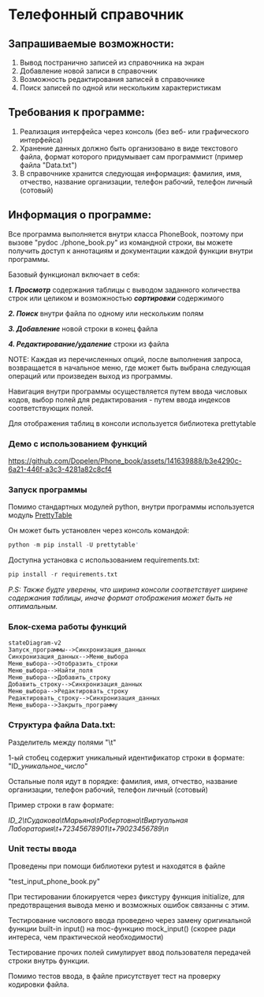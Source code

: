 # Телефонный справочник
## Запрашиваемые возможности:
1. Вывод постранично записей из справочника на экран
2. Добавление новой записи в справочник
3. Возможность редактирования записей в справочнике
4. Поиск записей по одной или нескольким характеристикам
## Требования к программе:
1. Реализация интерфейса через консоль (без веб- или графического интерфейса)
2. Хранение данных должно быть организовано в виде текстового файла, формат которого придумывает сам программист (пример файла "Data.txt")
3. В справочнике хранится следующая информация: фамилия, имя, отчество, название организации, телефон рабочий, телефон личный (сотовый)

## Информация о программе:
Все программа выполняется внутри класса PhoneBook, поэтому при вызове "pydoc ./phone_book.py" из командной строки, вы можете получить доступ к аннотациям и документации каждой функции внутри программы.

Базовый функционал включает в себя:

***1. Просмотр*** содержания таблицы с выводом заданного количества строк или целиком и возможностью ***сортировки*** содержимого

***2. Поиск*** внутри файла по одному или нескольким полям

***3. Добавление*** новой строки в конец файла

***4. Редактирование/удаление*** строки из файла

NOTE:
Каждая из перечисленных опций, после выполнения запроса, возвращается в начальное меню, где может быть выбрана следующая операций или произведен выход из программы.

Навигация внутри программы осуществляется путем ввода числовых кодов, выбор полей для редактирования - путем ввода индексов соответствующих полей.

Для отображения таблиц в консоли используется библиотека prettytable

### Демо с использованием функций


https://github.com/Dopelen/Phone_book/assets/141639888/b3e4290c-6a21-446f-a3c3-4281a82c8cf4


### Запуск программы
Помимо стандартных модулей python, внутри программы используется модуль [PrettyTable](https://pypi.org/project/prettytable/)

Он может быть установлен через консоль командой: 

```python
python -m pip install -U prettytable'
```

Доступна установка с использованием requirements.txt:
```python
pip install -r requirements.txt
```


*P.S: Также будте уверены, что ширина консоли соответствует ширине содержания таблицы, иначе формат отображения может быть не оптимальным.*


### Блок-схема работы функций

```mermaid
stateDiagram-v2
Запуск_программы-->Синхронизация_данных
Синхронизация_данных-->Меню_выбора
Меню_выбора-->Отобразить_строки
Меню_выбора-->Найти_поля
Меню_выбора-->Добавить_строку
Добавить_строку-->Синхронизация_данных
Меню_выбора-->Редактировать_строку
Редактировать_строку-->Синхронизация_данных
Меню_выбора-->Закрыть_программу
```


### Структура файла Data.txt:
Разделитель между полями "\t"

1-ый стобец содержит уникальный идентификатор строки в формате: "ID_*уникальное_число*"

Остальные поля идут в порядке: фамилия, имя, отчество, название организации, телефон рабочий, телефон личный (сотовый)

Пример строки в raw формате:

*ID_2\tСудакова\tМарьяна\tРобертовна\tВиртуальная Лаборатория\t+72345678901\t+79023456789\n*


### Unit тесты ввода 

Проведены при помощи библиотеки pytest и находятся в файле

"test_input_phone_book.py"

При тестировании блокируется через фикстуру функция initialize, для предотвращения вывода меню и возможных ошибок связанны с этим. 

Тестирование числового ввода проведено через замену оригинальной функции built-in input() на moc-функцию mock_input() (скорее ради интереса, чем практической необходимости)

Тестирование прочих полей симулирует ввод пользователя передачей строки внутрь функции.

Помимо тестов ввода, в файле присутствует тест на проверку кодировки файла.
